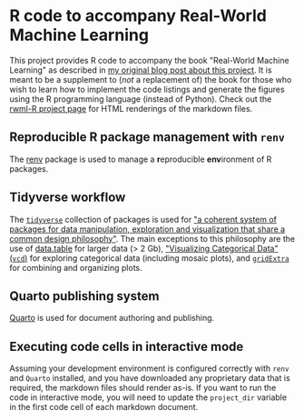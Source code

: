 # R code to accompany Real-World Machine Learning

This project provides R code to accompany the book "Real-World Machine Learning" as
described in [my original blog post about this project](http://padamson.github.io/r/machine%20learning/ggplot2/dplyr/tidyr/2016/10/01/real-world-machine-learning-with-R-intro.html). 
It is meant to be a supplement to (*not* a replacement of) the book for those who wish to learn how to implement the code listings and generate the figures using the R programming language (instead of Python).
Check out the [rwml-R project page][rwml-R] for HTML renderings of the markdown files. 

[rwml-R]:       https://padamson.github.io/rwml-R

## Reproducible R package management with `renv`

The [renv](https://rstudio.github.io/renv/) package is used to manage a **r**eproducible **env**ironment of R packages.

## Tidyverse workflow

The [`tidyverse`](https://www.tidyverse.org) collection of packages is used for ["a coherent system of packages for data manipulation, exploration and visualization that share a common design philosophy"](https://rviews.rstudio.com/2017/06/08/what-is-the-tidyverse/). The main exceptions to this philosophy are the use of [data.table](https://github.com/Rdatatable/data.table) for larger data (> 2 Gb), ["Visualizing Categorical Data" (`vcd`)](https://cran.r-project.org/web/packages/vcd/vcd.pdf) 
for exploring categorical data (including mosaic plots), and [`gridExtra`](https://cran.r-project.org/package=gridExtra)
for combining and organizing plots.

## Quarto publishing system

[Quarto](https://quarto.org) is used for document authoring and publishing.

## Executing code cells in interactive mode

Assuming your development environment is configured correctly with `renv` and `Quarto` installed, and you have downloaded any proprietary data that is required, the markdown files should render as-is. If you want to run the code in interactive mode, you will need to update the `project_dir` variable in the first code cell of each markdown document.